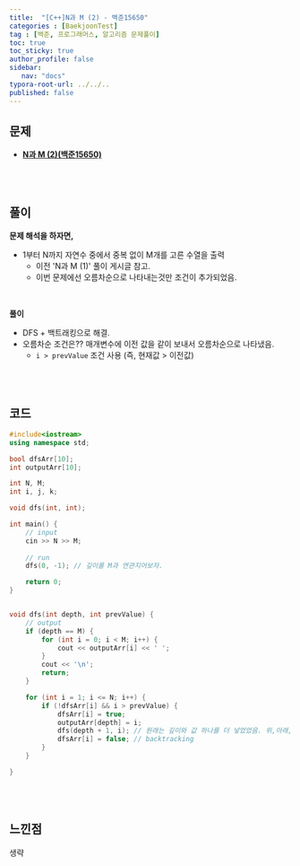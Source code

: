 ```yaml
---
title:  "[C++]N과 M (2) - 백준15650"
categories : [BaekjoonTest]
tag : [백준, 프로그래머스, 알고리즘 문제풀이]
toc: true
toc_sticky: true
author_profile: false
sidebar:
   nav: "docs"
typora-root-url: ../../..
published: false
---
```




## 문제

* **[N과 M (2)(백준15650)](https://www.acmicpc.net/problem/15650)**

<br><br>

## 풀이

**문제 해석을 하자면,**

* 1부터 N까지 자연수 중에서 중복 없이 M개를 고른 수열을 출력
  * 이전 'N과 M (1)' 풀이 게시글 참고.
  * 이번 문제에선 오름차순으로 나타내는것만 조건이 추가되었음.


<br>

**풀이**

- DFS + 백트래킹으로 해결.
- 오름차순 조건은?? 매개변수에 이전 값을 같이 보내서 오름차순으로 나타냈음.
  - `i > prevValue` 조건 사용 (즉, 현재값 > 이전값)



<br><br>

## 코드

```c++
#include<iostream>
using namespace std;

bool dfsArr[10];
int outputArr[10];

int N, M;
int i, j, k;

void dfs(int, int);

int main() {
	// input
	cin >> N >> M;
	
	// run
	dfs(0, -1); // 깊이를 M과 연관지어보자.

	return 0;
}


void dfs(int depth, int prevValue) {
	// output
	if (depth == M) {
		for (int i = 0; i < M; i++) {
			cout << outputArr[i] << ' ';
		}
		cout << '\n';
		return;
	}

	for (int i = 1; i <= N; i++) {
		if (!dfsArr[i] && i > prevValue) {
			dfsArr[i] = true;
			outputArr[depth] = i;
			dfs(depth + 1, i); // 원래는 깊이와 값 하나를 더 넣었었음. 위,아래,오른,왼 정보에서 얻은 값.(저번에 사용했던 dfs말함. 사방으로 조회하는.) 여긴 단순히 깊이만 보면됨.
			dfsArr[i] = false; // backtracking
		}
	}

}
```

<br><br>

## 느낀점

생략
